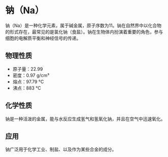 # 钠（Na）

钠（Na）是一种化学元素，属于碱金属，原子序数为11。钠在自然界中以化合物的形式存在，最常见的是氯化钠（食盐）。钠在生物体内扮演着重要的角色，参与细胞的电解质平衡和神经信号的传递。

## 物理性质
- 原子量：22.99
- 密度：0.97 g/cm³
- 熔点：97.79 °C
- 沸点：883 °C

## 化学性质
钠是一种活泼的金属，能与水反应生成氢气和氢氧化钠，并且在空气中迅速氧化。

## 应用
钠广泛用于化学工业、制盐、以及作为某些合金的成分。